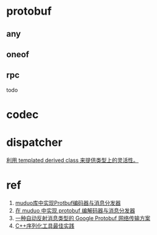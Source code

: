# protobuf



## any



## oneof



## rpc

todo



# codec





# dispatcher

<u>利用 templated derived class 来提供类型上的灵活性。</u>



# ref

1. [muduo库中实现Protbuf编码器与消息分发器](https://blog.csdn.net/m0_61705102/article/details/128043209)
2. [在 muduo 中实现 protobuf 编解码器与消息分发器](https://blog.csdn.net/Solstice/article/details/6319512)
3. [一种自动反射消息类型的 Google Protobuf 网络传输方案](https://blog.csdn.net/Solstice/article/details/6300108)
4. [C++序列化工具最佳实践](https://www.jianshu.com/p/50065ff82be3)